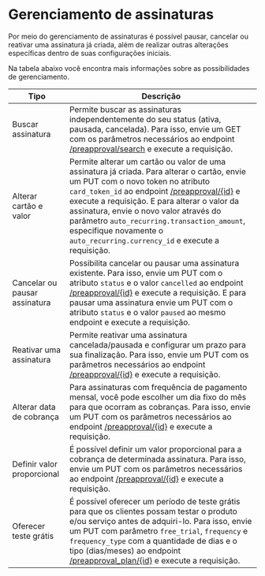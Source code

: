 # Gerenciamento de assinaturas

Por meio do gerenciamento de assinaturas é possível pausar, cancelar ou reativar uma assinatura já criada, além de realizar outras alterações específicas dentro de suas configurações iniciais.

Na tabela abaixo você encontra mais informações sobre as possibilidades de gerenciamento.

| Tipo | Descrição |
|---|---|
| Buscar assinatura | Permite buscar as assinaturas independentemente do seu status (ativa, pausada, cancelada). Para isso, envie um GET com os parâmetros necessários ao endpoint [/preapproval/search](https://www.mercadopago[FAKER][URL][DOMAIN]/developers/pt/reference/subscriptions/_preapproval_search/get) e execute a requisição. |
| Alterar cartão e valor | Permite alterar um cartão ou valor de uma assinatura já criada. Para alterar o cartão, envie um PUT com o novo token no atributo `card_token_id` ao endpoint [/preapproval/{id}](https://www.mercadopago[FAKER][URL][DOMAIN]/developers/pt/reference/subscriptions/_preapproval_id/put) e execute a requisição. E para alterar o valor da assinatura, envie o novo valor através do parâmetro `auto_recurring.transaction_amount`, especifique novamente o `auto_recurring.currency_id` e execute a requisição. |
| Cancelar ou pausar assinatura | Possibilita cancelar ou pausar uma assinatura existente. Para isso, envie um PUT com o atributo `status` e o valor `cancelled` ao endpoint [/preapproval/{id}](https://www.mercadopago[FAKER][URL][DOMAIN]/developers/pt/reference/subscriptions/_preapproval_id/put) e execute a requisição. E para pausar uma assinatura envie um PUT com o atributo `status` e o valor `paused` ao mesmo endpoint e execute a requisição. |
| Reativar uma assinatura | Permite reativar uma assinatura cancelada/pausada e configurar um prazo para sua finalização. Para isso, envie um PUT com os parâmetros necessários ao endpoint [/preapproval/{id}](https://www.mercadopago[FAKER][URL][DOMAIN]/developers/pt/reference/subscriptions/_preapproval_id/put) e execute a requisição. |
| Alterar data de cobrança | Para assinaturas com frequência de pagamento mensal, você pode escolher um dia fixo do mês para que ocorram as cobranças. Para isso, envie um PUT com os parâmetros necessários ao endpoint [/preapproval/{id}](https://www.mercadopago[FAKER][URL][DOMAIN]/developers/pt/reference/subscriptions/_preapproval_id/put) e execute a requisição. |
| Definir valor proporcional | É possível definir um valor proporcional para a cobrança de determinada assinatura. Para isso, envie um PUT com os parâmetros necessários ao endpoint [/preapproval/{id}](https://www.mercadopago[FAKER][URL][DOMAIN]/developers/pt/reference/subscriptions/_preapproval_id/put) e execute a requisição. |
| Oferecer teste grátis | É possível oferecer um período de teste grátis para que os clientes possam testar o produto e/ou serviço antes de adquiri-lo. Para isso, envie um PUT com parâmetro `free_trial`, `frequency` e `frequency_type` com a quantidade de dias e o tipo (dias/meses) ao endpoint [/preapproval_plan/{id}](https://www.mercadopago[FAKER][URL][DOMAIN]/developers/pt/reference/subscriptions/_preapproval_plan_id/put) e execute a requisição. |
